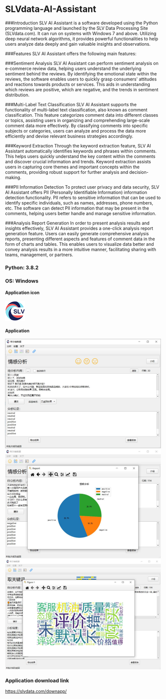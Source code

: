 # SLVdata-AI-Assistant
###Introduction
SLV AI Assistant is a software developed using the Python programming language and launched by the SLV Data Processing Site (SLVdata.com). It can run on systems with Windows 7 and above. Utilizing deep neural network algorithms, it provides powerful functionalities to help users analyze data deeply and gain valuable insights and observations.

###Features
SLV AI Assistant offers the following main features:

###Sentiment Analysis
SLV AI Assistant can perform sentiment analysis on e-commerce review data, helping users understand the underlying sentiment behind the reviews. By identifying the emotional state within the reviews, the software enables users to quickly grasp consumers' attitudes and reactions towards products or services. This aids in understanding which reviews are positive, which are negative, and the trends in sentiment distribution.

###Multi-Label Text Classification
SLV AI Assistant supports the functionality of multi-label text classification, also known as comment classification. This feature categorizes comment data into different classes or topics, assisting users in organizing and comprehending large-scale comment data more effectively. By classifying comments into specific subjects or categories, users can analyze and process the data more efficiently and devise relevant business strategies accordingly.

###Keyword Extraction
Through the keyword extraction feature, SLV AI Assistant automatically identifies keywords and phrases within comments. This helps users quickly understand the key content within the comments and discover crucial information and trends. Keyword extraction assists users in capturing core themes and important concepts within the comments, providing robust support for further analysis and decision-making.

###PII Information Detection
To protect user privacy and data security, SLV AI Assistant offers PII (Personally Identifiable Information) information detection functionality. PII refers to sensitive information that can be used to identify specific individuals, such as names, addresses, phone numbers, etc. The software can detect PII information that may be present in the comments, helping users better handle and manage sensitive information.

###Analysis Report Generation
In order to present analysis results and insights effectively, SLV AI Assistant provides a one-click analysis report generation feature. Users can easily generate comprehensive analysis reports, presenting different aspects and features of comment data in the form of charts and tables. This enables users to visualize data better and convey analysis results in a more intuitive manner, facilitating sharing with teams, management, or partners.

### Python: 3.8.2

### OS: Windows

#### Application icon
![application icon](https://github.com/SilverYang/SLVdata-AI-Assistant/blob/main/image/logo_icon_64x64.png)

#### Application
![application icon](https://github.com/SilverYang/SLVdata-AI-Assistant/blob/main/image/main_window.jpg)
![application icon](https://github.com/SilverYang/SLVdata-AI-Assistant/blob/main/image/main_report1.jpg)
![application icon](https://github.com/SilverYang/SLVdata-AI-Assistant/blob/main/image/main_report2.jpg)

### Application download link
https://slvdata.com/downapp/

